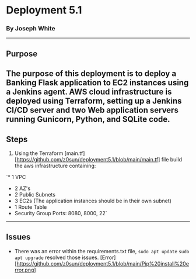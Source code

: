# Deployment 5.1
### By Joseph White
---

## Purpose

The purpose of this deployment is to deploy a Banking Flask application to EC2 instances using a Jenkins agent. AWS cloud infrastructure is deployed using Terraform, setting up a Jenkins CI/CD server and two Web application servers running Gunicorn, Python, and SQLite code.
---
## Steps

1. Using the Terraform [main.tf][https://github.com/z0sun/deployment5.1/blob/main/main.tf] file build the aws infrastructure containing:

`* 1 VPC
* 2 AZ's
* 2 Public Subnets
* 3 EC2s (The application instances should be in their own subnet)
* 1 Route Table
* Security Group Ports: 8080, 8000, 22`


---
## Issues

* There was an error within the requirements.txt file, `sudo apt update` `sudo apt upgrade` resolved those issues. [Error][https://github.com/z0sun/deployment5.1/blob/main/Pip%20install%20error.png] 
